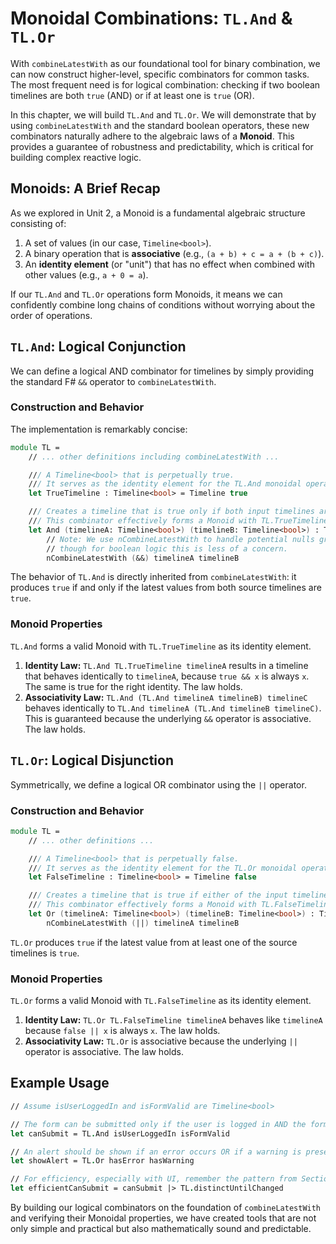 # Monoidal Combinations: `TL.And` & `TL.Or`

With `combineLatestWith` as our foundational tool for binary combination, we can now construct higher-level, specific combinators for common tasks. The most frequent need is for logical combination: checking if two boolean timelines are both `true` (AND) or if at least one is `true` (OR).

In this chapter, we will build `TL.And` and `TL.Or`. We will demonstrate that by using `combineLatestWith` and the standard boolean operators, these new combinators naturally adhere to the algebraic laws of a **Monoid**. This provides a guarantee of robustness and predictability, which is critical for building complex reactive logic.

## Monoids: A Brief Recap

As we explored in Unit 2, a Monoid is a fundamental algebraic structure consisting of:

1.  A set of values (in our case, `Timeline<bool>`).
2.  A binary operation that is **associative** (e.g., `(a + b) + c = a + (b + c)`).
3.  An **identity element** (or "unit") that has no effect when combined with other values (e.g., `a + 0 = a`).

If our `TL.And` and `TL.Or` operations form Monoids, it means we can confidently combine long chains of conditions without worrying about the order of operations.

## `TL.And`: Logical Conjunction

We can define a logical AND combinator for timelines by simply providing the standard F# `&&` operator to `combineLatestWith`.

### Construction and Behavior

The implementation is remarkably concise:

```fsharp
module TL =
    // ... other definitions including combineLatestWith ...

    /// A Timeline<bool> that is perpetually true.
    /// It serves as the identity element for the TL.And monoidal operation.
    let TrueTimeline : Timeline<bool> = Timeline true

    /// Creates a timeline that is true only if both input timelines are true.
    /// This combinator effectively forms a Monoid with TL.TrueTimeline as its identity.
    let And (timelineA: Timeline<bool>) (timelineB: Timeline<bool>) : Timeline<bool> =
        // Note: We use nCombineLatestWith to handle potential nulls gracefully,
        // though for boolean logic this is less of a concern.
        nCombineLatestWith (&&) timelineA timelineB
```

The behavior of `TL.And` is directly inherited from `combineLatestWith`: it produces `true` if and only if the latest values from both source timelines are `true`.

### Monoid Properties

`TL.And` forms a valid Monoid with `TL.TrueTimeline` as its identity element.

1.  **Identity Law:** `TL.And TL.TrueTimeline timelineA` results in a timeline that behaves identically to `timelineA`, because `true && x` is always `x`. The same is true for the right identity. The law holds.
2.  **Associativity Law:** `TL.And (TL.And timelineA timelineB) timelineC` behaves identically to `TL.And timelineA (TL.And timelineB timelineC)`. This is guaranteed because the underlying `&&` operator is associative. The law holds.

## `TL.Or`: Logical Disjunction

Symmetrically, we define a logical OR combinator using the `||` operator.

### Construction and Behavior

```fsharp
module TL =
    // ... other definitions ...

    /// A Timeline<bool> that is perpetually false.
    /// It serves as the identity element for the TL.Or monoidal operation.
    let FalseTimeline : Timeline<bool> = Timeline false

    /// Creates a timeline that is true if either of the input timelines is true.
    /// This combinator effectively forms a Monoid with TL.FalseTimeline as its identity.
    let Or (timelineA: Timeline<bool>) (timelineB: Timeline<bool>) : Timeline<bool> =
        nCombineLatestWith (||) timelineA timelineB
```

`TL.Or` produces `true` if the latest value from at least one of the source timelines is `true`.

### Monoid Properties

`TL.Or` forms a valid Monoid with `TL.FalseTimeline` as its identity element.

1.  **Identity Law:** `TL.Or TL.FalseTimeline timelineA` behaves like `timelineA` because `false || x` is always `x`. The law holds.
2.  **Associativity Law:** `TL.Or` is associative because the underlying `||` operator is associative. The law holds.

## Example Usage

```fsharp
// Assume isUserLoggedIn and isFormValid are Timeline<bool>

// The form can be submitted only if the user is logged in AND the form is valid.
let canSubmit = TL.And isUserLoggedIn isFormValid

// An alert should be shown if an error occurs OR if a warning is present.
let showAlert = TL.Or hasError hasWarning

// For efficiency, especially with UI, remember the pattern from Section 3:
let efficientCanSubmit = canSubmit |> TL.distinctUntilChanged
```

By building our logical combinators on the foundation of `combineLatestWith` and verifying their Monoidal properties, we have created tools that are not only simple and practical but also mathematically sound and predictable.